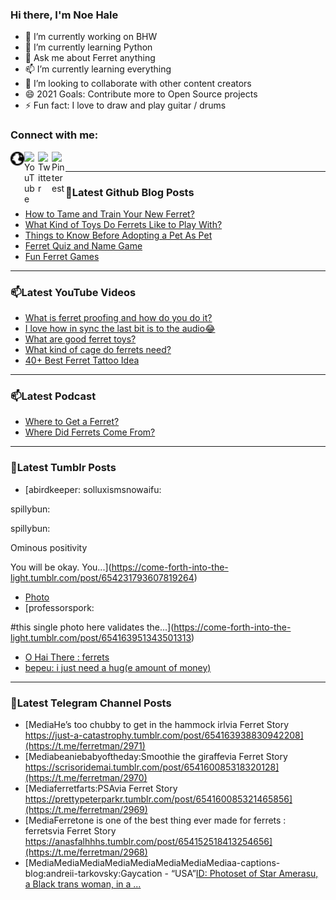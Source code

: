 ### Hi there, I'm Noe Hale

- 🔭 I’m currently working on BHW
- 🌱 I’m currently learning Python
- 💬 Ask me about Ferret anything
- 📫 I’m currently learning everything
- 🔭 I’m looking to collaborate with other content creators
- 😄 2021 Goals: Contribute more to Open Source projects
- ⚡ Fun fact: I love to draw and play guitar / drums

### Connect with me:

[<img align="left" alt="ferretvoice.com" width="22px" src="https://raw.githubusercontent.com/iconic/open-iconic/master/svg/globe.svg" />](https://ferretvoice.com)
[<img align="left" alt="YouTube" width="22px" src="https://cdn.jsdelivr.net/npm/simple-icons@v3/icons/youtube.svg" />](https://www.youtube.com/channel/UCk665XTfaMLVwFVWUmgnDiw)
[<img align="left" alt="Twitter" width="22px" src="https://cdn.jsdelivr.net/npm/simple-icons@v3/icons/twitter.svg" />](https://twitter.com/voiceferret)
[<img align="left" alt="Pinterest" width="22px" src="https://cdn.jsdelivr.net/npm/simple-icons@v3/icons/pinterest.svg" />](https://www.pinterest.com/voiceferret/)

<br />

---
### 🔭Latest Github Blog Posts
<!-- GITHUB:START -->
- [How to Tame and Train Your New Ferret?](http://noehale.github.io/how-to-tame-and-train-your-new-ferret/)
- [What Kind of Toys Do Ferrets Like to Play With?](http://noehale.github.io/what-kind-of-toys-do-ferrets-like-to-play-with/)
- [Things to Know Before Adopting a Pet As Pet](http://noehale.github.io/things-to-know-before-adopting-a-pet-as-pet/)
- [Ferret Quiz and Name Game](http://noehale.github.io/ferret-quiz/)
- [Fun Ferret Games](http://noehale.github.io/fun-ferret-games/)
<!-- GITHUB:END -->
---
### 📫Latest YouTube Videos

<!-- YOUTUBE:START -->
- [What is ferret proofing and how do you do it?](https://www.youtube.com/watch?v=81Syh_DJBQQ)
- [I love how in sync the last bit is to the audio😂](https://www.youtube.com/watch?v=WHBeGHwSlGY)
- [What are good ferret toys?](https://www.youtube.com/watch?v=tPxRilBzc0s)
- [What kind of cage do ferrets need?](https://www.youtube.com/watch?v=xzz6hC3sR5A)
- [40+ Best Ferret Tattoo Idea](https://www.youtube.com/watch?v=KIKqduR6Xcs)
<!-- YOUTUBE:END -->

---
### 📫Latest Podcast

<!-- PODCAST:START -->
- [Where to Get a Ferret?](https://anchor.fm/ferretvoice/episodes/Where-to-Get-a-Ferret-erurfu)
- [Where Did Ferrets Come From?](https://anchor.fm/ferretvoice/episodes/Where-Did-Ferrets-Come-From-eruq8g)
<!-- PODCAST:END -->
---
### 📝Latest Tumblr Posts

<!-- TUMBLR:START -->
- [abirdkeeper:
solluxismsnowaifu:

spillybun:


spillybun:

Ominous positivity 

You will be okay. You...](https://come-forth-into-the-light.tumblr.com/post/654231793607819264)
- [Photo](https://come-forth-into-the-light.tumblr.com/post/654186551060955136)
- [professorspork:


#this single photo here validates the...](https://come-forth-into-the-light.tumblr.com/post/654163951343501313)
- [O Hai There : ferrets](https://come-forth-into-the-light.tumblr.com/post/654141194821042176)
- [bepeu:
i just need a hug(e amount of money)
](https://come-forth-into-the-light.tumblr.com/post/654095885668597760)
<!-- TUMBLR:END -->
---
### 📝Latest Telegram Channel Posts

<!-- TELEGRAM:START -->
- [MediaHe’s too chubby to get in the hammock irlvia Ferret Story https://just-a-catastrophy.tumblr.com/post/654163938830942208](https://t.me/ferretman/2971)
- [Mediabeaniebabyoftheday:Smoothie the giraffevia Ferret Story https://scrisoridemai.tumblr.com/post/654160085318320128](https://t.me/ferretman/2970)
- [Mediaferretfarts:PSAvia Ferret Story https://prettypeterparkr.tumblr.com/post/654160085321465856](https://t.me/ferretman/2969)
- [MediaFerretone is one of the best thing ever made for ferrets : ferretsvia Ferret Story https://anasfalhhhs.tumblr.com/post/654152518413254656](https://t.me/ferretman/2968)
- [MediaMediaMediaMediaMediaMediaMediaMediaa-captions-blog:andreii-tarkovsky:Gaycation - “USA”[ID: Photoset of Star Amerasu, a Black trans woman, in a ...](https://t.me/ferretman/2967)
<!-- TELEGRAM:END -->
